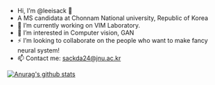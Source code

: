 - Hi, I’m @leeisack 👋
- A MS candidata at Chonnam National university, Republic of Korea
- 🌱 I’m currently working on VIM Laboratory.
- 👀 I’m interested in Computer vision, GAN
- ⚡ I’m looking to collaborate on the people who want to make fancy neural system!
- 📫 Contact me: sackda24@jnu.ac.kr

<!---
leeisack/leeisack is a ✨ special ✨ repository because its `README.md` (this file) appears on your GitHub profile.
You can click the Preview link to take a look at your changes.
--->
 [![Anurag's github stats](https://github-readme-stats.vercel.app/api?username=leeisack)](https://github.com/anuraghazra/github-readme-stats)
